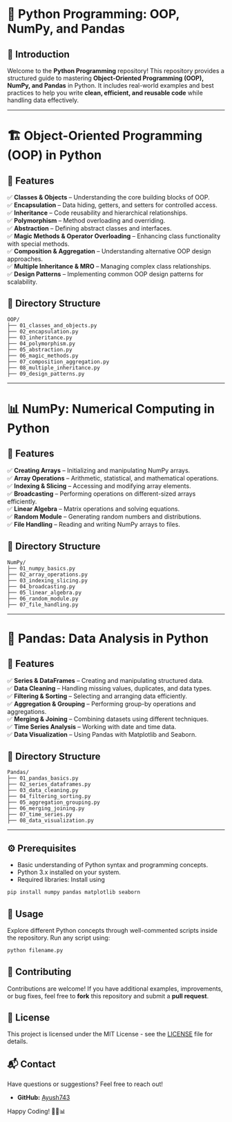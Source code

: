 # 🚀 Python Programming: OOP, NumPy, and Pandas

## 📌 Introduction

Welcome to the **Python Programming** repository! This repository provides a structured guide to mastering **Object-Oriented Programming (OOP), NumPy, and Pandas** in Python. It includes real-world examples and best practices to help you write **clean, efficient, and reusable code** while handling data effectively.

---

# 🏗 Object-Oriented Programming (OOP) in Python

## 🎯 Features

✅ **Classes & Objects** – Understanding the core building blocks of OOP.  
✅ **Encapsulation** – Data hiding, getters, and setters for controlled access.  
✅ **Inheritance** – Code reusability and hierarchical relationships.  
✅ **Polymorphism** – Method overloading and overriding.  
✅ **Abstraction** – Defining abstract classes and interfaces.  
✅ **Magic Methods & Operator Overloading** – Enhancing class functionality with special methods.  
✅ **Composition & Aggregation** – Understanding alternative OOP design approaches.  
✅ **Multiple Inheritance & MRO** – Managing complex class relationships.  
✅ **Design Patterns** – Implementing common OOP design patterns for scalability.

## 📂 Directory Structure

```
OOP/
├── 01_classes_and_objects.py
├── 02_encapsulation.py
├── 03_inheritance.py
├── 04_polymorphism.py
├── 05_abstraction.py
├── 06_magic_methods.py
├── 07_composition_aggregation.py
├── 08_multiple_inheritance.py
├── 09_design_patterns.py
```

---

# 📊 NumPy: Numerical Computing in Python

## 🎯 Features

✅ **Creating Arrays** – Initializing and manipulating NumPy arrays.  
✅ **Array Operations** – Arithmetic, statistical, and mathematical operations.  
✅ **Indexing & Slicing** – Accessing and modifying array elements.  
✅ **Broadcasting** – Performing operations on different-sized arrays efficiently.  
✅ **Linear Algebra** – Matrix operations and solving equations.  
✅ **Random Module** – Generating random numbers and distributions.  
✅ **File Handling** – Reading and writing NumPy arrays to files.

## 📂 Directory Structure

```
NumPy/
├── 01_numpy_basics.py
├── 02_array_operations.py
├── 03_indexing_slicing.py
├── 04_broadcasting.py
├── 05_linear_algebra.py
├── 06_random_module.py
├── 07_file_handling.py
```

---

# 📑 Pandas: Data Analysis in Python

## 🎯 Features

✅ **Series & DataFrames** – Creating and manipulating structured data.  
✅ **Data Cleaning** – Handling missing values, duplicates, and data types.  
✅ **Filtering & Sorting** – Selecting and arranging data efficiently.  
✅ **Aggregation & Grouping** – Performing group-by operations and aggregations.  
✅ **Merging & Joining** – Combining datasets using different techniques.  
✅ **Time Series Analysis** – Working with date and time data.  
✅ **Data Visualization** – Using Pandas with Matplotlib and Seaborn.

## 📂 Directory Structure

```
Pandas/
├── 01_pandas_basics.py
├── 02_series_dataframes.py
├── 03_data_cleaning.py
├── 04_filtering_sorting.py
├── 05_aggregation_grouping.py
├── 06_merging_joining.py
├── 07_time_series.py
├── 08_data_visualization.py
```

---

## ⚙️ Prerequisites

- Basic understanding of Python syntax and programming concepts.
- Python 3.x installed on your system.
- Required libraries: Install using

```bash
pip install numpy pandas matplotlib seaborn
```

## 🚀 Usage

Explore different Python concepts through well-commented scripts inside the repository. Run any script using:

```bash
python filename.py
```

## 🤝 Contributing

Contributions are welcome! If you have additional examples, improvements, or bug fixes, feel free to **fork** this repository and submit a **pull request**.

## 📜 License

This project is licensed under the MIT License - see the [LICENSE](LICENSE) file for details.

## 📬 Contact

Have questions or suggestions? Feel free to reach out!

- **GitHub:** [Ayush743](https://github.com/Ayush743)

Happy Coding! 🚀🐍📊
